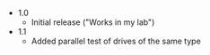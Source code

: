 - 1.0
  - Initial release ("Works in my lab")
- 1.1
    - Added parallel test of drives of the same type
